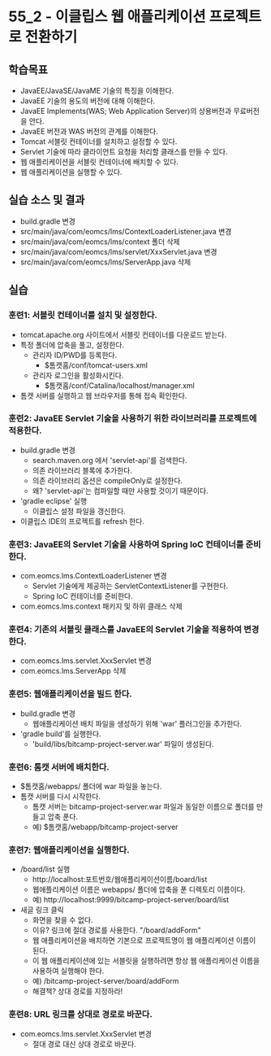 # 55_2 - 이클립스 웹 애플리케이션 프로젝트로 전환하기

## 학습목표

- JavaEE/JavaSE/JavaME 기술의 특징을 이해한다.
- JavaEE 기술의 용도의 버전에 대해 이해한다.
- JavaEE Implements(WAS; Web Application Server)의 상용버전과 무료버전을 안다.
- JavaEE 버전과 WAS 버전의 관계를 이해한다.
- Tomcat 서블릿 컨테이너를 설치하고 설정할 수 있다.
- Servlet 기술에 따라 클라이언트 요청을 처리할 클래스를 만들 수 있다.
- 웹 애플리케이션을 서블릿 컨테이너에 배치할 수 있다.
- 웹 애플리케이션을 실행할 수 있다.

## 실습 소스 및 결과

- build.gradle 변경
- src/main/java/com/eomcs/lms/ContextLoaderListener.java 변경
- src/main/java/com/eomcs/lms/context 폴더 삭제
- src/main/java/com/eomcs/lms/servlet/XxxServlet.java 변경
- src/main/java/com/eomcs/lms/ServerApp.java 삭제

## 실습  

### 훈련1: 서블릿 컨테이너를 설치 및 설정한다.

- tomcat.apache.org 사이트에서 서블릿 컨테이너를 다운로드 받는다.
- 특정 폴더에 압축을 풀고, 설정한다.
  - 관리자 ID/PWD를 등록한다.
    - $톰캣홈/conf/tomcat-users.xml
  - 관리자 로그인을 활성화시킨다.
    - $톰캣홈/conf/Catalina/localhost/manager.xml
- 톰캣 서버를 실행하고 웹 브라우저를 통해 접속 확인한다.

### 훈련2: JavaEE Servlet 기술을 사용하기 위한 라이브러리를 프로젝트에 적용한다.

- build.gradle 변경
  - search.maven.org 에서 'servlet-api'를 검색한다.
  - 의존 라이브러리 블록에 추가한다.
  - 의존 라이브러리 옵션은 compileOnly로 설정한다.
  - 왜? 'servlet-api'는 컴파일할 때만 사용할 것이기 때문이다. 
- 'gradle eclipse' 실행
  - 이클립스 설정 파일을 갱신한다.
- 이클립스 IDE의 프로젝트를 refresh 한다.

### 훈련3: JavaEE의 Servlet 기술을 사용하여 Spring IoC 컨테이너를 준비한다.

- com.eomcs.lms.ContextLoaderListener 변경
  - Servlet 기술에게 제공하는 ServletContextListener를 구현한다.
  - Spring IoC 컨테이너를 준비한다. 
- com.eomcs.lms.context 패키지 및 하위 클래스 삭제

### 훈련4: 기존의 서블릿 클래스를 JavaEE의 Servlet 기술을 적용하여 변경한다.

- com.eomcs.lms.servlet.XxxServlet 변경
- com.eomcs.lms.ServerApp 삭제

### 훈련5: 웹애플리케이션을 빌드 한다.

- build.gradle 변경
  - 웹애플리케이션 배치 파일을 생성하기 위해 'war' 플러그인을 추가한다.
- 'gradle build'를 실행한다.
  - 'build/libs/bitcamp-project-server.war' 파일이 생성된다.

### 훈련6: 톰캣 서버에 배치한다.

- $톰캣홈/webapps/ 폴더에 war 파일을 놓는다.
- 톰캣 서버를 다시 시작한다.
  - 톰캣 서버는 bitcamp-project-server.war 파일과 
    동일한 이름으로 폴더를 만들고 압축 푼다.
  - 예) $톰캣홈/webapp/bitcamp-project-server

### 훈련7: 웹애플리케이션을 실행한다.

- /board/list 실행
  - http://localhost:포트번호/웹애플리케이션이름/board/list
  - 웹애플리케이션 이름은 webapps/ 폴더에 압축을 푼 디렉토리 이름이다.
  - 예) http://localhost:9999/bitcamp-project-server/board/list
- 새글 링크 클릭
  - 화면을 찾을 수 없다.
  - 이유? 링크에 절대 경로를 사용한다. "/board/addForm"
  - 웹 애플리케이션을 배치하면 기본으로 프로젝트명이 웹 애플리케이션 이름이 된다.
  - 이 웹 애플리케이션에 있는 서블릿을 실행하려면 항상 
    웹 애플리케이션 이름을 사용하여 실행해야 한다.
  - 예) /bitcamp-project-server/board/addForm
  - 해결책? 상대 경로를 지정하라!

### 훈련8: URL 링크를 상대로 경로로 바꾼다.

- com.eomcs.lms.servlet.XxxServlet 변경
  - 절대 경로 대신 상대 경로로 바꾼다.










